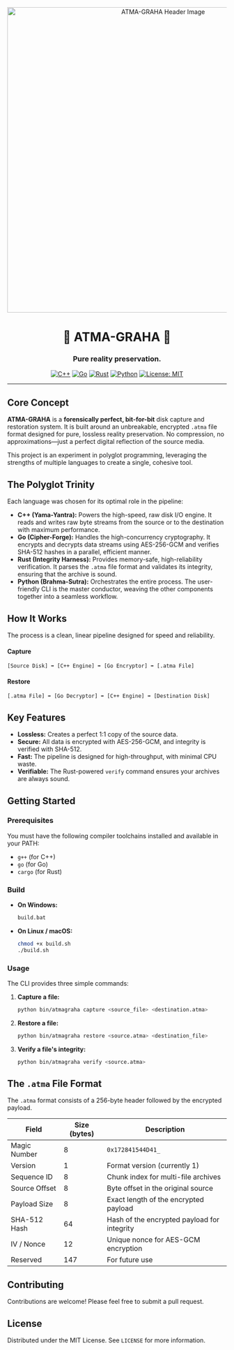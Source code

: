 <div align="center">
  <img src="https://images.unsplash.com/photo-1555949963-ff9fe0c870eb?ixlib=rb-4.0.3&ixid=M3wxMjA3fDB8MHxwaG90by1wYWdlfHx8fGVufDB8fHx8fA%3D%3D&auto=format&fit=crop&w=2070&q=80" alt="ATMA-GRAHA Header Image" width="700"/>

  # 🔹 ATMA-GRAHA 🔹

  ### Pure reality preservation.
</div>

<div align="center">

[![C++](https://img.shields.io/badge/C++-00599C?style=for-the-badge&logo=cplusplus&logoColor=white)](https://isocpp.org/) 
[![Go](https://img.shields.io/badge/Go-00ADD8?style=for-the-badge&logo=go&logoColor=white)](https://golang.org/) 
[![Rust](https://img.shields.io/badge/Rust-000000?style=for-the-badge&logo=rust&logoColor=white)](https://www.rust-lang.org/) 
[![Python](https://img.shields.io/badge/Python-3776AB?style=for-the-badge&logo=python&logoColor=white)](https://www.python.org/) 
[![License: MIT](https://img.shields.io/badge/License-MIT-yellow.svg?style=for-the-badge)](https://opensource.org/licenses/MIT)

</div>

---

## Core Concept

**ATMA-GRAHA** is a **forensically perfect, bit-for-bit** disk capture and restoration system. It is built around an unbreakable, encrypted `.atma` file format designed for pure, lossless reality preservation. No compression, no approximations—just a perfect digital reflection of the source media.

This project is an experiment in polyglot programming, leveraging the strengths of multiple languages to create a single, cohesive tool.

## The Polyglot Trinity

Each language was chosen for its optimal role in the pipeline:

*   **C++ (Yama-Yantra):** Powers the high-speed, raw disk I/O engine. It reads and writes raw byte streams from the source or to the destination with maximum performance.
*   **Go (Cipher-Forge):** Handles the high-concurrency cryptography. It encrypts and decrypts data streams using AES-256-GCM and verifies SHA-512 hashes in a parallel, efficient manner.
*   **Rust (Integrity Harness):** Provides memory-safe, high-reliability verification. It parses the `.atma` file format and validates its integrity, ensuring that the archive is sound.
*   **Python (Brahma-Sutra):** Orchestrates the entire process. The user-friendly CLI is the master conductor, weaving the other components together into a seamless workflow.

## How It Works

The process is a clean, linear pipeline designed for speed and reliability.

#### Capture
```
[Source Disk] ➡️ [C++ Engine] ➡️ [Go Encryptor] ➡️ [.atma File]
```

#### Restore
```
[.atma File] ➡️ [Go Decryptor] ➡️ [C++ Engine] ➡️ [Destination Disk]
```

## Key Features

*   **Lossless:** Creates a perfect 1:1 copy of the source data.
*   **Secure:** All data is encrypted with AES-256-GCM, and integrity is verified with SHA-512.
*   **Fast:** The pipeline is designed for high-throughput, with minimal CPU waste.
*   **Verifiable:** The Rust-powered `verify` command ensures your archives are always sound.

## Getting Started

### Prerequisites

You must have the following compiler toolchains installed and available in your PATH:
*   `g++` (for C++)
*   `go` (for Go)
*   `cargo` (for Rust)

### Build

*   **On Windows:**
    ```cmd
    build.bat
    ```
*   **On Linux / macOS:**
    ```bash
    chmod +x build.sh
    ./build.sh
    ```

### Usage

The CLI provides three simple commands:

1.  **Capture a file:**
    ```bash
    python bin/atmagraha capture <source_file> <destination.atma>
    ```

2.  **Restore a file:**
    ```bash
    python bin/atmagraha restore <source.atma> <destination_file>
    ```

3.  **Verify a file's integrity:**
    ```bash
    python bin/atmagraha verify <source.atma>
    ```

## The `.atma` File Format

The `.atma` format consists of a 256-byte header followed by the encrypted payload.

| Field          | Size (bytes) | Description                               |
|----------------|--------------|-------------------------------------------|
| Magic Number   | 8            | `0x172841544D41_`                         |
| Version        | 1            | Format version (currently 1)              |
| Sequence ID    | 8            | Chunk index for multi-file archives       |
| Source Offset  | 8            | Byte offset in the original source        |
| Payload Size   | 8            | Exact length of the encrypted payload     |
| SHA-512 Hash   | 64           | Hash of the encrypted payload for integrity |
| IV / Nonce     | 12           | Unique nonce for AES-GCM encryption       |
| Reserved       | 147          | For future use                            |

## Contributing

Contributions are welcome! Please feel free to submit a pull request.

## License

Distributed under the MIT License. See `LICENSE` for more information.